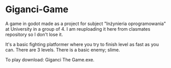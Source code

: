 # Giganci-Game
A game in godot made as a project for subject "Inżynieria oprogramowania" at University in a group of 4. I am reuploading it here from clasmates repository so I don't lose it.

It's a basic fighting platformer where you try to finish level as fast as you can. There are 3 levels. There is a basic enemy; slime. 

To play download: Giganci The Game.exe.

